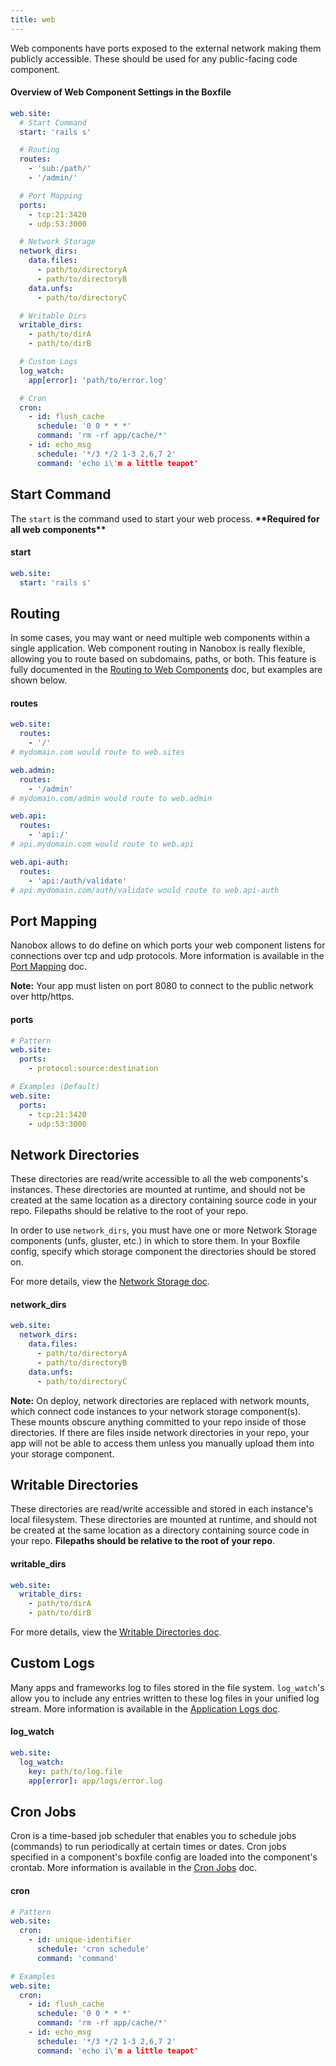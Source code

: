 ```yaml
---
title: web
---
```


Web components have ports exposed to the external network making them publicly accessible. These should be used for any public-facing code component.

#### Overview of Web Component Settings in the Boxfile
```yaml
web.site:
  # Start Command
  start: 'rails s'

  # Routing
  routes:
    - 'sub:/path/'
    - '/admin/'

  # Port Mapping
  ports:
    - tcp:21:3420
    - udp:53:3000

  # Network Storage
  network_dirs:
    data.files:
      - path/to/directoryA
      - path/to/directoryB
    data.unfs:
      - path/to/directoryC

  # Writable Dirs
  writable_dirs:
    - path/to/dirA
    - path/to/dirB

  # Custom Logs
  log_watch:
    app[error]: 'path/to/error.log'

  # Cron
  cron:
    - id: flush_cache
      schedule: '0 0 * * *'
      command: 'rm -rf app/cache/*'
    - id: echo_msg
      schedule: '*/3 */2 1-3 2,6,7 2'
      command: 'echo i\'m a little teapot'

```

## Start Command
The `start` is the command used to start your web process. **\*\*Required for all web components\*\***

#### start
```yaml
web.site:
  start: 'rails s'
```

## Routing
In some cases, you may want or need multiple web components within a single application. Web component routing in Nanobox is really flexible, allowing you to route based on subdomains, paths, or both. This feature is fully documented in the [Routing to Web Components](/domains-networking/routing-web-components/) doc, but examples are shown below.


#### routes
```yaml
web.site:
  routes:
    - '/'
# mydomain.com would route to web.sites

web.admin:
  routes:
    - '/admin'
# mydomain.com/admin would route to web.admin

web.api:
  routes:
    - 'api:/'
# api.mydomain.com would route to web.api

web.api-auth:
  routes:
    - 'api:/auth/validate'
# api.mydomain.com/auth/validate would route to web.api-auth
```

## Port Mapping
Nanobox allows to do define on which ports your web component listens for connections over tcp and udp protocols. More information is available in the [Port Mapping](/domains-networking/port-mapping/) doc.

**Note:** Your app must listen on port 8080 to connect to the public network over http/https.

#### ports
```yaml
# Pattern
web.site:
  ports:
    - protocol:source:destination

# Examples (Default)
web.site:
  ports:
    - tcp:21:3420
    - udp:53:3000
```

## Network Directories
These directories are read/write accessible to all the web components's instances. These directories are mounted at runtime, and should not be created at the same location as a directory containing source code in your repo. Filepaths should be relative to the root of your repo.

In order to use `network_dirs`, you must have one or more Network Storage components (unfs, gluster, etc.) in which to store them. In your Boxfile config, specify which storage component the directories should be stored on.

For more details, view the [Network Storage doc](/app-config/network-storage/).

#### network_dirs
```yaml
web.site:
  network_dirs:
    data.files:
      - path/to/directoryA
      - path/to/directoryB
    data.unfs:
      - path/to/directoryC
```

**Note:** On deploy, network directories are replaced with network mounts, which connect code instances to your network storage component(s). These mounts obscure anything committed to your repo inside of those directories. If there are files inside network directories in your repo, your app will not be able to access them unless you manually upload them into your storage component.

## Writable Directories
These directories are read/write accessible and stored in each instance's local filesystem. These directories are mounted at runtime, and should not be created at the same location as a directory containing source code in your repo. **Filepaths should be relative to the root of your repo**.

#### writable\_dirs
```yaml
web.site:
  writable_dirs:
    - path/to/dirA
    - path/to/dirB
```

For more details, view the [Writable Directories doc](/app-config/writable-dirs/).

## Custom Logs
Many apps and frameworks log to files stored in the file system. `log_watch`'s allow you to include any entries written to these log files in your unified log stream. More information is available in the [Application Logs doc](/app-config/app-logs).

#### log_watch
```yaml
web.site:
  log_watch:
    key: path/to/log.file
    app[error]: app/logs/error.log
```

## Cron Jobs
Cron is a time-based job scheduler that enables you to schedule jobs (commands) to run periodically at certain times or dates. Cron jobs specified in a component's boxfile config are loaded into the component's crontab. More information is available in the [Cron Jobs](/app-config/cron-jobs/) doc.

#### cron
```yaml
# Pattern
web.site:
  cron:
    - id: unique-identifier
      schedule: 'cron schedule'
      command: 'command'

# Examples
web.site:
  cron:
    - id: flush_cache
      schedule: '0 0 * * *'
      command: 'rm -rf app/cache/*'
    - id: echo_msg
      schedule: '*/3 */2 1-3 2,6,7 2'
      command: 'echo i\'m a little teapot'
```
